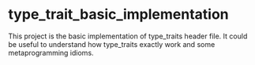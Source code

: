 # type_trait_basic_implementation
This project is the basic implementation of type_traits header file. It could be useful to understand how type_traits exactly work and some metaprogramming idioms.
